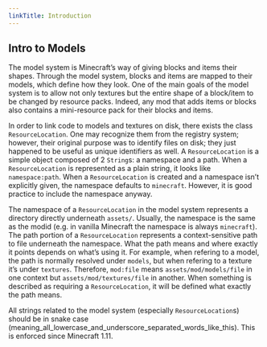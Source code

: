 ```yaml
---
linkTitle: Introduction
---
```


<article class="docs-entry">
<h1 id="intro-to-models">Intro to Models<a class="headerlink" href="#intro-to-models" title="Permanent link"> </a></h1>
<p>The model system is Minecraft&rsquo;s way of giving blocks and items their shapes. Through the model system, blocks and items are mapped to their models, which define how they look. One of the main goals of the model system is to allow not only textures but the entire shape of a block/item to be changed by resource packs. Indeed, any mod that adds items or blocks also contains a mini-resource pack for their blocks and items.</p>
<p>In order to link code to models and textures on disk, there exists the class <code>ResourceLocation</code>. One may recognize them from the registry system; however, their original purpose was to identify files on disk; they just happened to be useful as unique identifiers as well. A <code>ResourceLocation</code> is a simple object composed of 2 <code>String</code>s: a namespace and a path. When a <code>ResourceLocation</code> is represented as a plain string, it looks like <code>namespace:path</code>. When a <code>ResourceLocation</code> is created and a namespace isn&rsquo;t explicitly given, the namespace defaults to <code>minecraft</code>. However, it is good practice to include the namespace anyway.</p>
<p>The namespace of a <code>ResourceLocation</code> in the model system represents a directory directly underneath <code>assets/</code>. Usually, the namespace is the same as the modid (e.g. in vanilla Minecraft the namespace is always <code>minecraft</code>). The path portion of a <code>ResourceLocation</code> represents a context-sensitive path to file underneath the namespace. What the path means and where exactly it points depends on what&rsquo;s using it. For example, when refering to a model, the path is normally resolved under <code>models</code>, but when refering to a texture it&rsquo;s under <code>textures</code>. Therefore, <code>mod:file</code> means <code>assets/mod/models/file</code> in one context but <code>assets/mod/textures/file</code> in another. When something is described as requiring a <code>ResourceLocation</code>, it will be defined what exactly the path means.</p>
<p>All strings related to the model system (especially <code>ResourceLocation</code>s) should be in snake case (meaning_all_lowercase_and_underscore_separated_words_like_this). This is enforced since Minecraft 1.11.</p>
</article>